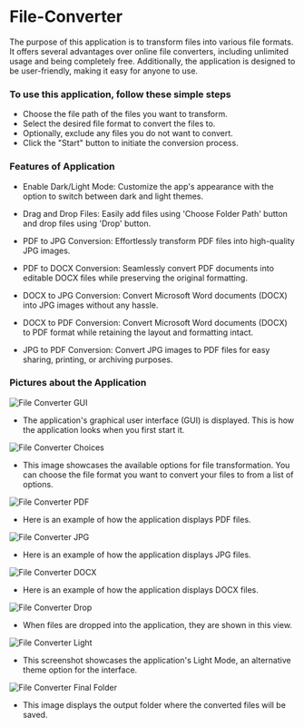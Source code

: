 # File-Converter

The purpose of this application is to transform files into various file formats. It offers several advantages over online file converters, including unlimited usage and being completely free. Additionally, the application is designed to be user-friendly, making it easy for anyone to use.

### To use this application, follow these simple steps

- Choose the file path of the files you want to transform.
- Select the desired file format to convert the files to.
- Optionally, exclude any files you do not want to convert.
- Click the "Start" button to initiate the conversion process.

### Features of Application


- Enable Dark/Light Mode: Customize the app's appearance with the option to switch between dark and light themes.

- Drag and Drop Files: Easily add files using 'Choose Folder Path' button and drop files using 'Drop' button.

- PDF to JPG Conversion: Effortlessly transform PDF files into high-quality JPG images.

- PDF to DOCX Conversion: Seamlessly convert PDF documents into editable DOCX files while preserving the original formatting.

- DOCX to JPG Conversion: Convert Microsoft Word documents (DOCX) into JPG images without any hassle.

- DOCX to PDF Conversion: Convert Microsoft Word documents (DOCX) to PDF format while retaining the layout and formatting intact.

- JPG to PDF Conversion: Convert JPG images to PDF files for easy sharing, printing, or archiving purposes.


### Pictures about the Application


![File Converter GUI](https://github.com/MetehanSaman/File-Converter/blob/main/Photos%20of%20Application/Application%201.png)

- The application's graphical user interface (GUI) is displayed. This is how the application looks when you first start it.


![File Converter Choices](https://github.com/MetehanSaman/File-Converter/blob/main/Photos%20of%20Application/Application%202.png)

- This image showcases the available options for file transformation. You can choose the file format you want to convert your files to from a list of options.


![File Converter PDF](https://github.com/MetehanSaman/File-Converter/blob/main/Photos%20of%20Application/Application%203.png)

- Here is an example of how the application displays PDF files.


![File Converter JPG](https://github.com/MetehanSaman/File-Converter/blob/main/Photos%20of%20Application/Application%204.png)

- Here is an example of how the application displays JPG files.


![File Converter DOCX](https://github.com/MetehanSaman/File-Converter/blob/main/Photos%20of%20Application/Application%205.png)

- Here is an example of how the application displays DOCX files.


![File Converter Drop](https://github.com/MetehanSaman/File-Converter/blob/main/Photos%20of%20Application/Application%206.png)

- When files are dropped into the application, they are shown in this view.


![File Converter Light](https://github.com/MetehanSaman/File-Converter/blob/main/Photos%20of%20Application/Application%207.png)

- This screenshot showcases the application's Light Mode, an alternative theme option for the interface.


![File Converter Final Folder](https://github.com/MetehanSaman/File-Converter/blob/main/Photos%20of%20Application/Application%208.png)

- This image displays the output folder where the converted files will be saved.










